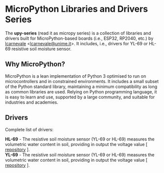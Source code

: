 # MicroPython Libraries and Drivers Series

The **upy-series** (read it as micropy series) is a collection of libraries and drivers built for MicroPython-based boards (i.e., ESP32, RP2040, etc.) by [lcarnevale](https://github.com/lcarnevale) <<lcarnevale@unime.it>>. It includes, i.e., drivers for YL-69 or HL-69 resistive soil moisture sensor.

## Why MicroPython?
MicroPython is a lean implementation of Python 3 optimised to run on microcontrollers and in constrained environments. It includes a small subset of the Python standard library, maintaining a minimum compatibility as long as common libraries are used. Relying on Python programming language, it is easy to learn and use, supported by a large community, and suitable for industries and academies.

## Drivers
Complete list of drivers:

**HL-69** - The resistive soil moisture sensor (YL-69 or HL-69) measures the volumetric water content in soil, providing in output the voltage value [ [repository](https://github.com/lcarnevale/upy-driver-yl69) ].<br>
**YL-69** -  The resistive soil moisture sensor (YL-69 or HL-69) measures the volumetric water content in soil, providing in output the voltage value [ [repository](https://github.com/lcarnevale/upy-driver-yl69) ].<br>